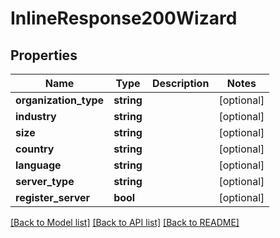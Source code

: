 # InlineResponse200Wizard

## Properties
Name | Type | Description | Notes
------------ | ------------- | ------------- | -------------
**organization_type** | **string** |  | [optional] 
**industry** | **string** |  | [optional] 
**size** | **string** |  | [optional] 
**country** | **string** |  | [optional] 
**language** | **string** |  | [optional] 
**server_type** | **string** |  | [optional] 
**register_server** | **bool** |  | [optional] 

[[Back to Model list]](../../README.md#documentation-for-models) [[Back to API list]](../../README.md#documentation-for-api-endpoints) [[Back to README]](../../README.md)


